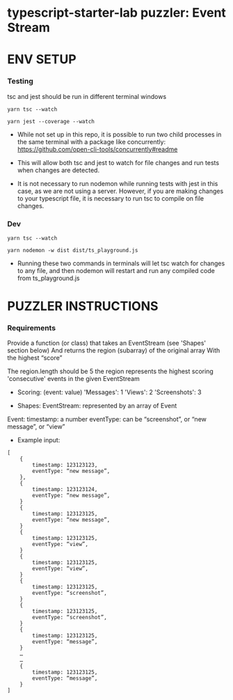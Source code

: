 # typescript-starter-lab puzzler: Event Stream
# ENV SETUP
### Testing
tsc and jest should be run in different terminal windows
```T1
yarn tsc --watch
```
```T2
yarn jest --coverage --watch
```
* While not set up in this repo, it is possible to run two child processes in the same terminal with a package like concurrently: https://github.com/open-cli-tools/concurrently#readme

* This will allow both tsc and jest to watch for file changes and run tests when changes are detected.

* It is not necessary to run nodemon while running tests with jest in this case, as we are not using a server. However, if you are making changes to your typescript file, it is necessary to run tsc to compile on file changes.
### Dev
```T1
yarn tsc --watch
```
```T2
yarn nodemon -w dist dist/ts_playground.js
```
* Running these two commands in terminals will let tsc watch for changes to any file, and then nodemon will restart and run any compiled code from ts_playground.js

# PUZZLER INSTRUCTIONS

### Requirements
Provide a function (or class) that takes an EventStream (see 'Shapes' section below)
And returns the region (subarray) of the original array
With the highest “score”

The region.length should be 5
the region represents the highest scoring 'consecutive' events in the given EventStream

* Scoring: (event: value)
'Messages': 1
'Views': 2
'Screenshots': 3

* Shapes:
EventStream: represented by an array of Event

Event:
	timestamp: a number
	eventType: can be “screenshot”, or “new message”, or “view”

* Example input:
```
[
	{
		timestamp: 123123123,
		eventType: “new message”,
	},
	{
		timestamp: 123123124,
		eventType: “new message”,
	}
	{
		timestamp: 123123125,
		eventType: “new message”,
	}
	{
		timestamp: 123123125,
		eventType: “view”,
	}
	{
		timestamp: 123123125,
		eventType: “view”,
	}
	{
		timestamp: 123123125,
		eventType: “screenshot”,
	}
	{
		timestamp: 123123125,
		eventType: “screenshot”,
	}
	{
		timestamp: 123123125,
		eventType: “message”,
	}
	…
	…
	{
		timestamp: 123123125,
		eventType: “message”,
	}
]
```
